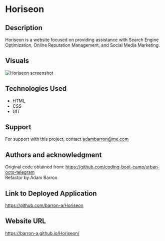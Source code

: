 # Horiseon

## Description

Horiseon is a website focused on providing assistance with Search Engine Optimization, Online Reputation Management, and Social Media Marketing.

## Visuals

![Horiseon screenshot](/assets/images/screencapture-barron-a-github-io-Horiseon-2020-09-20-16_09_02.png)

## Technologies Used

* HTML
* CSS
* GIT

## Support

For support with this project, contact adambarron@me.com

## Authors and acknowledgment

Original code obtained from: https://github.com/coding-boot-camp/urban-octo-telegram<br/>
Refactor by Adam Barron

## Link to Deployed Application

https://github.com/barron-a/Horiseon

## Website URL
https://barron-a.github.io/Horiseon/